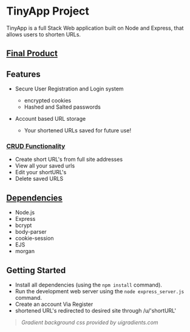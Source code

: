 # TinyApp Project

TinyApp is a full Stack Web application built on Node and Express, that allows users to shorten URLs.

## <ins>Final Product</ins>


## Features
* Secure User Registration and Login system
  * encrypted cookies
  * Hashed and Salted passwords

* Account based URL storage
  * Your shortened URLs saved for future use!


### <ins>CRUD Functionality</ins>
* Create short URL's from full site addresses
* View all your saved urls
* Edit your shortURL's
* Delete saved URLS



## <ins>Dependencies</ins> 

- Node.js
- Express
- bcrypt
- body-parser
- cookie-session
- EJS
- morgan

## Getting Started

- Install all dependencies (using the `npm install` command).
- Run the development web server using the `node express_server.js` command.
- Create an account Via Register
- shortened URL's redirected to desired site through /u/'shortURL'


> *Gradient background css provided by uigradients.com*